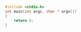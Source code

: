 ```c
#include <stdio.h>
int main(int argc, char * argv[]) 
{
	return 0;
}
```
<!--stackedit_data:
eyJoaXN0b3J5IjpbMjQxMzQ5ODc3LDE3MjM0MTUwODNdfQ==
-->
